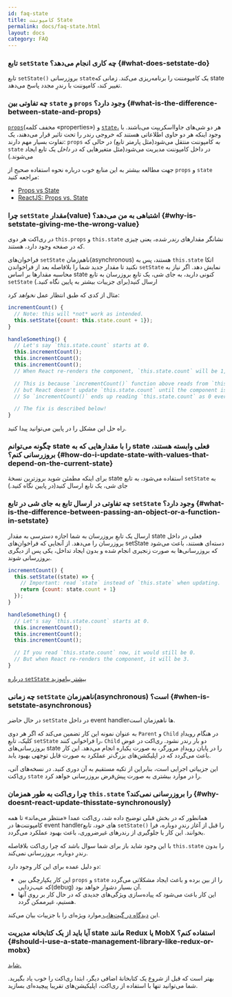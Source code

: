 ```yaml
---
id: faq-state
title: کامپوننت State
permalink: docs/faq-state.html
layout: docs
category: FAQ
---
```


### تابع `setState` چه کاری انجام می‌دهد؟ {#what-does-setstate-do}

تابع `setState(‍)` بروزرسانی ‍‍`state`یک کامپومننت را برنامه‌ریزی می‌کند. زمانی که state تغییر کند، کامپوننت با رندرِ مجدد پاسخ می‌دهد.

### چه تفاوتی بین `state` و `props` وجود دارد؟ {#what-is-the-difference-between-state-and-props}

[`props`](docs/components-and-props.html/)(مخفف کلمه «properties») و [`state`،](/docs/state-and-lifecycle.html) هر دو شی‌های جاوااسکریپت می‌باشند. با وجود اینکه هر دو حاوی اطلاعاتی هستند که خروجی رندر را تحت تاثیر قرار می‌دهند، یک تفاوت بسیار مهم دارند: `props` *به* کامپوننت منتقل می‌شود(مثل پارمتر تابع) در حالی که `state` در داخل کامپوننت مدیریت می‌شود(مثل متغیرهایی که در *داخل* یک تابع ایجاد می‌شوند.)

جهت مطالعه بیشتر به این منابع خوب درباره نحوه استفاده صحیح از `props` و `state` مراجعه کنید:
* [Props vs State](https://github.com/uberVU/react-guide/blob/master/props-vs-state.md)
* [ReactJS: Props vs. State](https://lucybain.com/blog/2016/react-state-vs-pros/)

### چرا ‍`setState` مقدار(value) اشتباهی به من می‌دهد؟ {#why-is-setstate-giving-me-the-wrong-value}

در ری‌اکت هر دوی `this.props` و ‍`this.state` نشانگر مقدارهای *رندر شده*، یعنی چیزی که در صفحه وجود دارد، هستند.

فراخوان‌های `setState` ناهم‌زمان(asynchronous) هستند، پس به `this.state` اتکا نکنید تا مقدار جدید شما را بلافاصله بعد از فراخواندن `setState` نمایش دهد. اگر نیاز به محاسبه مقدارها بر اساس state کنونی دارید، به جای شی، یک تابعِ بروزرسان به تابع `setState` ارسال کنید(برای جزيیات بیشتر به پایین نگاه کنید.)

مثال از کدی که طبق انتظار عمل *نخواهد* کرد:

```jsx
incrementCount() {
  // Note: this will *not* work as intended.
  this.setState({count: this.state.count + 1});
}

handleSomething() {
  // Let's say `this.state.count` starts at 0.
  this.incrementCount();
  this.incrementCount();
  this.incrementCount();
  // When React re-renders the component, `this.state.count` will be 1, but you expected 3.

  // This is because `incrementCount()` function above reads from `this.state.count`,
  // but React doesn't update `this.state.count` until the component is re-rendered.
  // So `incrementCount()` ends up reading `this.state.count` as 0 every time, and sets it to 1.

  // The fix is described below!
}
```

راه حل این مشکل را در پایین می‌توانید پیدا کنید.

### چگونه می‌توانم state را با مقدارهایی که به state فعلی وابسته هستند، بروزرسانی کنم؟ {#how-do-i-update-state-with-values-that-depend-on-the-current-state}

برای اینکه مطمئن شوید بروزترین نسخهٔ state استفاده می‌شود، به تابع `setState` به جای شی، یک تابع ارسال کنید(در پایین نگاه کنید.)

### چه تفاوتی در ارسال تابع به جای شی در تابع `setState` وجود دارد؟ {#what-is-the-difference-between-passing-an-object-or-a-function-in-setstate}

ارسال یک تابعِ بروزرسان به شما اجازه دسترسی به مقدار state فعلی در داخل بروزرسان را می‌دهد. از آنجایی که فراخوان‌های setState دسته‌ای هستند، باعث می‌شود که بروزرسانی‌ها به صورت زنجیری انجام شده و بدون ایجاد تداخل، یکی پس از دیگری بروزرسانی شوند.

```jsx
incrementCount() {
  this.setState((state) => {
    // Important: read `state` instead of `this.state` when updating.
    return {count: state.count + 1}
  });
}

handleSomething() {
  // Let's say `this.state.count` starts at 0.
  this.incrementCount();
  this.incrementCount();
  this.incrementCount();

  // If you read `this.state.count` now, it would still be 0.
  // But when React re-renders the component, it will be 3.
}
```

[درباره `setState` بیشتر بیاموزید](/docs/react-component.html#setstate)

### چه زمانی `setState` ناهم‌زمان(asynchronous) است؟ {#when-is-setstate-asynchronous}

در حال حاضر `setState` در داخل event handlerها ناهم‌زمان است.

به عنوان نمونه این کار تضمین می‌کند که اگر هر دوی `Parent` و `Child` در هنگام رویدادِ کلیک، تابعِ `setState` را فراخوانی کنند، `Child` دو بار رندر نشود. ری‌اکت در عوض بروزرسانی‌های state را در پایان رویدادِ مرورگر، به صورت یکباره انجام می‌دهد. این کار باعث می‌گردد که در اپلیکشن‌های بزرگ‌تر عملکرد به صورت قابل توجهی بهبود یابد.

این جزيیاتی اجرایی است، بنابراین از تکیه مستقیم به آن دوری کنید. در نسخه‌های آتی، ری‌اکت `state` را در موارد بیشتری به صورت پیش‌فرض بروزرسانی خواهد کرد.

### چرا ری‌اکت به طور همزمان `this.state` را بروزرسانی نمی‌کند؟ {#why-doesnt-react-update-thisstate-synchronously}

همانطور که در بخش قبلی توضیح داده شد، ری‌اکت عمدا «منتظر می‌ماند» تا همه کامپوننت‌ها در event handlerهای خود، تابع `setState()` را قبل از آغاز رندرِ دوباره، فرا بخوانند. این کار با جلوگیری از رندرهای غیرضروری، باعث بهبود عملکرد می‌گردد.

با این وجود شاید باز برای شما سوال باشد که چرا ری‌اکت بلافاصله `this.state` را بدون رندرِ دوباره، بروزرسانی نمی‌کند.

دو دلیل عمده برای این کار وجود دارد:

* این کار یکپارچگی بین `props` و ‍`state` را از بین برده و باعث ایجاد مشکلاتی می‌گردد که عیب‌زدایی(debug) آن بسیار دشوار خواهد بود.
* این کار باعث می‌شود که پیاده‌سازی ویژگی‌های جدیدی که در حال کار بر روی آنها هستیم، غیرممکن گردد.

 این [ دیدگاه در گیت‌هاب ](https://github.com/facebook/react/issues/11527#issuecomment-360199710) موارد ویژه‌ای را با جزییات بیان می‌کند.

### آیا باید از یک کتابخانه مدیریت state مانند Redux یا MobX استفاده کنم؟ {#should-i-use-a-state-management-library-like-redux-or-mobx}

[شاید.](https://redux.js.org/faq/general#when-should-i-use-redux)

بهتر است که قبل از شروع یک کتابخانهٔ اضافی دیگر، ابتدا ری‌اکت را خوب یاد بگیرید. شما می‌توانید تنها با استفاده از ری‌اکت، اپلیکیشن‌های تقریبا پیچیده‌ای بسازید.
